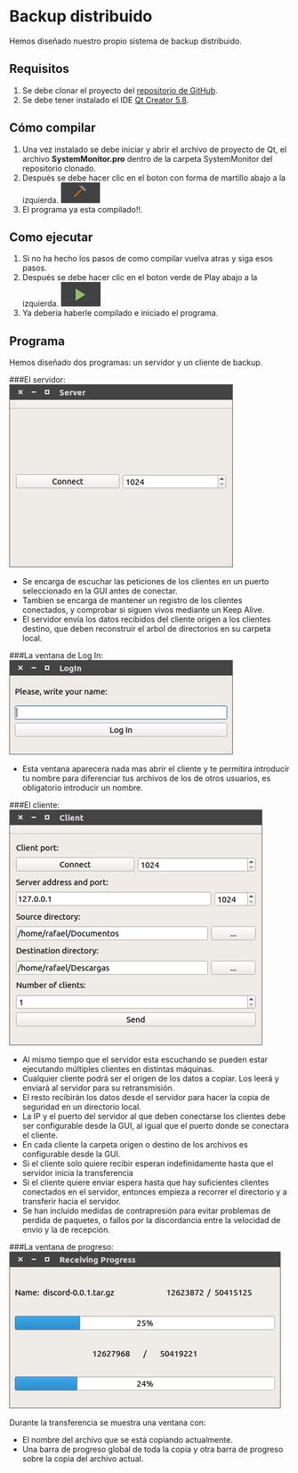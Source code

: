 # Backup distribuido

Hemos diseñado nuestro propio sistema de backup distribuido.

## Requisitos

 1. Se debe clonar el proyecto del [repositorio de GitHub](https://github.com/alu0100891812/soa-system-monitor-alu0100891812).
 2. Se debe tener instalado el IDE [Qt Creator 5.8](https://www.qt.io/download-open-source/).

## Cómo compilar
 
 1. Una vez instalado se debe iniciar y abrir el archivo de proyecto de Qt, el archivo **SystemMonitor.pro** dentro de la carpeta SystemMonitor del repositorio clonado.
 2. Después se debe hacer clic en el boton con forma de martillo abajo a la izquierda. ![Boton Build](./Imagenes/BotonBuild.png)
 3. El programa ya esta compilado!!.
 
## Como ejecutar

 1. Si no ha hecho los pasos de como compilar vuelva atras y siga esos pasos. 
 2. Después se debe hacer clic en el boton verde de Play abajo a la izquierda. ![Boton Play](./Imagenes/BotonPlay.png)
 3. Ya deberia haberle compilado e iniciado el programa.

## Programa
Hemos diseñado dos programas: un servidor y un cliente de backup.

###El servidor:
![Servidor](./Imagenes/Servidor.png)

*  Se encarga de escuchar las peticiones de los clientes en un puerto seleccionado en la GUI antes de conectar.
*  Tambien se encarga de mantener un registro de los clientes conectados, y comprobar si siguen vivos mediante un Keep Alive.
*  El servidor envía los datos recibidos del cliente origen a los clientes destino, que deben reconstruir el arbol de directorios en su carpeta local.

###La ventana de Log In:
![Ventana de LogIn](./Imagenes/LogIn.png)

*  Esta ventana aparecera nada mas abrir el cliente y te permitira introducir tu nombre para diferenciar tus archivos de los de otros usuarios, es obligatorio introducir un nombre.

###El cliente:
![Cliente](./Imagenes/Cliente.png)

*  Al mismo tiempo que el servidor esta escuchando se pueden estar ejecutando múltiples clientes en distintas máquinas.
*  Cualquier cliente podrá ser el origen de los datos a copiar. Los leerá y enviará al servidor para su retransmisión.
*  El resto recibirán los datos desde el servidor para hacer la copia de seguridad en un directorio local.
*  La IP y el puerto del servidor al que deben conectarse los clientes debe ser configurable desde la GUI, al igual que el puerto donde se conectara el cliente.
*  En cada cliente la carpeta origen o destino de los archivos es configurable desde la GUI.
*  Si el cliente solo quiere recibir esperan indefinidamente hasta que el servidor inicia la transferencia
*  Si el cliente quiere enviar espera hasta que hay suficientes clientes conectados en el servidor, entonces empieza a recorrer el directorio y a transferir hacia el servidor.
*  Se han incluido medidas de contrapresión para evitar problemas de perdida de paquetes, o fallos por la discordancia entre la velocidad de envio y la de recepción.
 
###La ventana de progreso:
![Ventana de progreso](./Imagenes/Progreso.png)

Durante la transferencia se muestra una ventana con:
*  El nombre del archivo que se está copiando actualmente.
*  Una barra de progreso global de toda la copia y otra barra de progreso sobre la copia del archivo actual.
